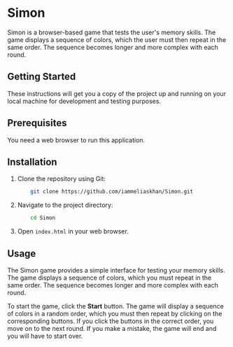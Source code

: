# Simon

Simon is a browser-based game that tests the user's memory skills. The game displays a sequence of colors, which the user must then repeat in the same order. The sequence becomes longer and more complex with each round.

## Getting Started

These instructions will get you a copy of the project up and running on your local machine for development and testing purposes.

## Prerequisites

You need a web browser to run this application.

## Installation

1. Clone the repository using Git:

   ```bash
       git clone https://github.com/iammeliaskhan/Simon.git
   ```

2. Navigate to the project directory:

   ```bash
       cd Simon
   ```

3. Open `index.html` in your web browser.

## Usage

The Simon game provides a simple interface for testing your memory skills. The game displays a sequence of colors, which you must repeat in the same order. The sequence becomes longer and more complex with each round.

To start the game, click the **Start** button. The game will display a sequence of colors in a random order, which you must then repeat by clicking on the corresponding buttons. If you click the buttons in the correct order, you move on to the next round. If you make a mistake, the game will end and you will have to start over.
